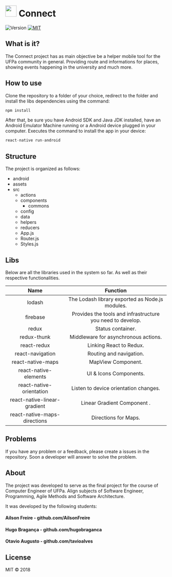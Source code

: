 # <img src="http://res.cloudinary.com/oaugusto/image/upload/v1525272222/icon.png" width="35px"> Connect
![Version](https://img.shields.io/badge/version-1.0-green.svg) 
[![MIT](https://img.shields.io/dub/l/vibe-d.svg)]() 

## What is it?

The Connect project has as main objective be a helper mobile tool for the UFPa community in general. Providing route and informations for places, showing events happening in the university and much more.

## How to use

Clone the repository to a folder of your choice, redirect to the folder and install the libs dependencies using the command:

```javascript
npm install
```

After that, be sure you have Android SDK and Java JDK installed, have an Android Emulator Machine running or a Android device plugged in your computer. Executes the command to install the app in your device:

```javascript
react-native run-android
```

## Structure

The project is organized as follows:

- android
- assets
- src
  - actions     
  - components
    - commons
  - config
  - data
  - helpers
  - reducers
  - App.js
  - Router.js
  - Styles.js

## Libs

Below are all the libraries used in the system so far. As well as their respective functionalities.

Name | Function 
|:---:| :-----:|
lodash | The Lodash library exported as Node.js modules.
firebase | Provides the tools and infrastructure you need to develop.
redux | Status container.
redux-thunk | Middleware for asynchronous actions.
react-redux | Linking React to Redux.
react-navigation | Routing and navigation.
react-native-maps | MapView Component.
react-native-elements | UI & Icons Components.
react-native-orientation | Listen to device orientation changes.
react-native-linear-gradient | Linear Gradient Component .
react-native-maps-directions | Directions for Maps.

## Problems

If you have any problem or a feedback, please create a issues in the repository. Soon a developer will answer to solve the problem.

## About

The project was developed to serve as the final project for the course of Computer Engineer of UFPa. Align subjects of Software Engineer, Programming, Agile Methods and Software Architecture.

It was developed by the following students:

#### Ailson Freire  - github.com/AilsonFreire
#### Hugo Bragança  - github.com/hugobraganca
#### Otavio Augusto - github.com/tavioalves

## License

MIT © 2018